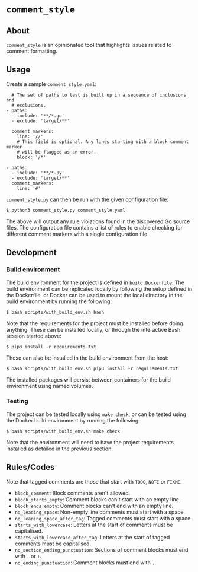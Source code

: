 `comment_style`
===============

About
-----

`comment_style` is an opinionated tool that highlights issues related to comment
formatting.

Usage
-----

Create a sample `comment_style.yaml`:

      # The set of paths to test is built up in a sequence of inclusions and
      # exclusions.
    - paths:
      - include: '**/*.go'
      - exclude: 'target/**'

      comment_markers:
        line: '//'
        # This field is optional. Any lines starting with a block comment marker
        # will be flagged as an error.
        block: '/*'

    - paths:
      - include: '**/*.py'
      - exclude: 'target/**'
      comment_markers:
        line: '#'

`comment_style.py` can then be run with the given configuration file:

    $ python3 comment_style.py comment_style.yaml

The above will output any rule violations found in the discovered Go source
files. The configuration file contains a list of rules to enable checking for
different comment markers with a single configuration file.

Development
-----------

### Build environment

The build environment for the project is defined in `build.Dockerfile`.  The
build environment can be replicated locally by following the setup defined in
the Dockerfile, or Docker can be used to mount the local directory in the build
environment by running the following:

    $ bash scripts/with_build_env.sh bash

Note that the requirements for the project must be installed before doing
anything. These can be installed locally, or through the interactive Bash
session started above:

    $ pip3 install -r requirements.txt

These can also be installed in the build environment from the host:

    $ bash scripts/with_build_env.sh pip3 install -r requirements.txt

The installed packages will persist between containers for the build environment
using named volumes.

### Testing

The project can be tested locally using `make check`, or can be tested using the
Docker build environment by running the following:

    $ bash scripts/with_build_env.sh make check

Note that the environment will need to have the project requirements installed
as detailed in the previous section.

Rules/Codes
-----------

Note that tagged comments are those that start with `TODO`, `NOTE` or `FIXME`.

* `block_comment`: Block comments aren't allowed.
* `block_starts_empty`: Comment blocks can't start with an empty line.
* `block_ends_empty`: Comment blocks can't end with an empty line.
* `no_leading_space`: Non-empty line comments must start with a space.
* `no_leading_space_after_tag`: Tagged comments  must start with a space.
* `starts_with_lowercase`: Letters at the start of comments must be capitalised.
* `starts_with_lowercase_after_tag`: Letters at the start of tagged comments
  must be capitalised.
* `no_section_ending_punctuation`: Sections of comment blocks must end with `.`
  or `:`.
* `no_ending_punctuation`: Comment blocks must end with `.`.
